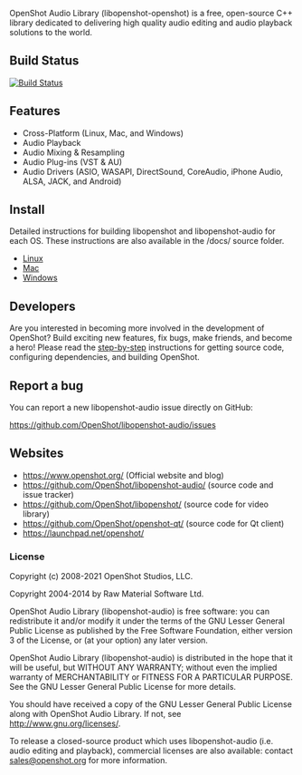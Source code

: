 OpenShot Audio Library (libopenshot-openshot) is a free, open-source C++ library dedicated to
delivering high quality audio editing and audio playback solutions to the world.

## Build Status

[![Build Status](https://img.shields.io/travis/OpenShot/libopenshot-audio/develop.svg?label=libopenshot-audio)](https://travis-ci.org/OpenShot/libopenshot-audio)

## Features

* Cross-Platform (Linux, Mac, and Windows)
* Audio Playback
* Audio Mixing & Resampling
* Audio Plug-ins (VST & AU)
* Audio Drivers (ASIO, WASAPI, DirectSound, CoreAudio, iPhone Audio, ALSA, JACK, and Android)

## Install

Detailed instructions for building libopenshot and libopenshot-audio for each OS. These instructions
are also available in the /docs/ source folder.

   * [Linux](https://github.com/OpenShot/libopenshot/wiki/Linux-Build-Instructions)
   * [Mac](https://github.com/OpenShot/libopenshot/wiki/Mac-Build-Instructions)
   * [Windows](https://github.com/OpenShot/libopenshot/wiki/Windows-Build-Instructions)

## Developers

Are you interested in becoming more involved in the development of
OpenShot? Build exciting new features, fix bugs, make friends, and become a hero!
Please read the [step-by-step](https://github.com/OpenShot/openshot-qt/wiki/Become-a-Developer)
instructions for getting source code, configuring dependencies, and building OpenShot.

## Report a bug

You can report a new libopenshot-audio issue directly on GitHub:

https://github.com/OpenShot/libopenshot-audio/issues

## Websites

- https://www.openshot.org/  (Official website and blog)
- https://github.com/OpenShot/libopenshot-audio/ (source code and issue tracker)
- https://github.com/OpenShot/libopenshot/ (source code for video library)
- https://github.com/OpenShot/openshot-qt/ (source code for Qt client)
- https://launchpad.net/openshot/

### License

Copyright (c) 2008-2021 OpenShot Studios, LLC.

Copyright 2004-2014 by Raw Material Software Ltd.

OpenShot Audio Library (libopenshot-audio) is free software: you can redistribute it
and/or modify it under the terms of the GNU Lesser General Public License
as published by the Free Software Foundation, either version 3 of the
License, or (at your option) any later version.

OpenShot Audio Library (libopenshot-audio) is distributed in the hope that it will be
useful, but WITHOUT ANY WARRANTY; without even the implied warranty of
MERCHANTABILITY or FITNESS FOR A PARTICULAR PURPOSE. See the
GNU Lesser General Public License for more details.

You should have received a copy of the GNU Lesser General Public License
along with OpenShot Audio Library. If not, see http://www.gnu.org/licenses/.

To release a closed-source product which uses libopenshot-audio (i.e. audio
editing and playback), commercial licenses are also available: contact
sales@openshot.org for more information.

